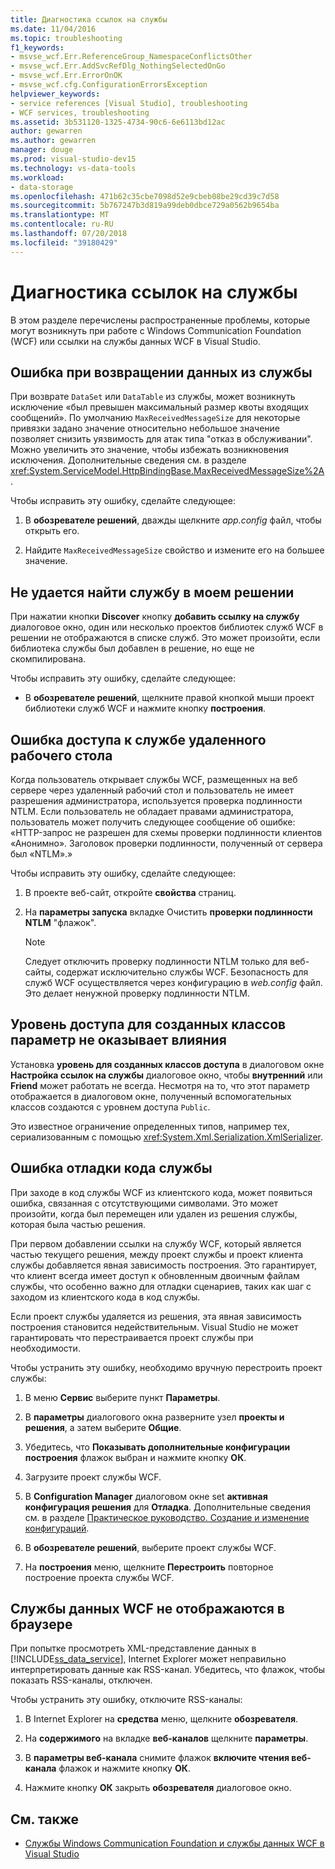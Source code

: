 ```yaml
---
title: Диагностика ссылок на службы
ms.date: 11/04/2016
ms.topic: troubleshooting
f1_keywords:
- msvse_wcf.Err.ReferenceGroup_NamespaceConflictsOther
- msvse_wcf.Err.AddSvcRefDlg_NothingSelectedOnGo
- msvse_wcf.Err.ErrorOnOK
- msvse_wcf.cfg.ConfigurationErrorsException
helpviewer_keywords:
- service references [Visual Studio], troubleshooting
- WCF services, troubleshooting
ms.assetid: 3b531120-1325-4734-90c6-6e6113bd12ac
author: gewarren
ms.author: gewarren
manager: douge
ms.prod: visual-studio-dev15
ms.technology: vs-data-tools
ms.workload:
- data-storage
ms.openlocfilehash: 471b62c35cbe7098d52e9cbeb08be29cd39c7d58
ms.sourcegitcommit: 5b767247b3d819a99deb0dbce729a0562b9654ba
ms.translationtype: MT
ms.contentlocale: ru-RU
ms.lasthandoff: 07/20/2018
ms.locfileid: "39180429"
---
```

# <a name="troubleshoot-service-references"></a>Диагностика ссылок на службы

В этом разделе перечислены распространенные проблемы, которые могут возникнуть при работе с Windows Communication Foundation (WCF) или ссылки на службы данных WCF в Visual Studio.

## <a name="error-returning-data-from-a-service"></a>Ошибка при возвращении данных из службы

При возврате `DataSet` или `DataTable` из службы, может возникнуть исключение «был превышен максимальный размер квоты входящих сообщений». По умолчанию `MaxReceivedMessageSize` для некоторые привязки задано значение относительно небольшое значение позволяет снизить уязвимость для атак типа "отказ в обслуживании". Можно увеличить это значение, чтобы избежать возникновения исключения. Дополнительные сведения см. в разделе <xref:System.ServiceModel.HttpBindingBase.MaxReceivedMessageSize%2A>.

Чтобы исправить эту ошибку, сделайте следующее:

1.  В **обозревателе решений**, дважды щелкните *app.config* файл, чтобы открыть его.

2.  Найдите `MaxReceivedMessageSize` свойство и измените его на большее значение.

## <a name="cannot-find-a-service-in-my-solution"></a>Не удается найти службу в моем решении

При нажатии кнопки **Discover** кнопку **добавить ссылку на службу** диалоговое окно, один или несколько проектов библиотек служб WCF в решении не отображаются в списке служб. Это может произойти, если библиотека службы был добавлен в решение, но еще не скомпилирована.

Чтобы исправить эту ошибку, сделайте следующее:

-   В **обозревателе решений**, щелкните правой кнопкой мыши проект библиотеки служб WCF и нажмите кнопку **построения**.

## <a name="error-accessing-a-service-over-a-remote-desktop"></a>Ошибка доступа к службе удаленного рабочего стола

Когда пользователь открывает службы WCF, размещенных на веб сервере через удаленный рабочий стол и пользователь не имеет разрешения администратора, используется проверка подлинности NTLM. Если пользователь не обладает правами администратора, пользователь может получить следующее сообщение об ошибке: «HTTP-запрос не разрешен для схемы проверки подлинности клиентов «Анонимно». Заголовок проверки подлинности, полученный от сервера был «NTLM».»

Чтобы исправить эту ошибку, сделайте следующее:

1.  В проекте веб-сайт, откройте **свойства** страниц.

2.  На **параметры запуска** вкладке Очистить **проверки подлинности NTLM** "флажок".

    > [!NOTE]
    > Следует отключить проверку подлинности NTLM только для веб-сайты, содержат исключительно службы WCF. Безопасность для служб WCF осуществляется через конфигурацию в *web.config* файл. Это делает ненужной проверку подлинности NTLM.

## <a name="access-level-for-generated-classes-setting-has-no-effect"></a>Уровень доступа для созданных классов параметр не оказывает влияния

Установка **уровень для созданных классов доступа** в диалоговом окне **Настройка ссылок на службы** диалоговое окно, чтобы **внутренний** или **Friend** может работать не всегда. Несмотря на то, что этот параметр отображается в диалоговом окне, полученный вспомогательных классов создаются с уровнем доступа `Public`.

Это известное ограничение определенных типов, например тех, сериализованным с помощью <xref:System.Xml.Serialization.XmlSerializer>.

## <a name="error-debugging-service-code"></a>Ошибка отладки кода службы

При заходе в код службы WCF из клиентского кода, может появиться ошибка, связанная с отсутствующими символами. Это может произойти, когда был перемещен или удален из решения службы, которая была частью решения.

При первом добавлении ссылки на службу WCF, который является частью текущего решения, между проект службы и проект клиента службы добавляется явная зависимость построения. Это гарантирует, что клиент всегда имеет доступ к обновленным двоичным файлам службы, что особенно важно для отладки сценариев, таких как шаг с заходом из клиентского кода в код службы.

Если проект службы удаляется из решения, эта явная зависимость построения становится недействительным. Visual Studio не может гарантировать что перестраивается проект службы при необходимости.

Чтобы устранить эту ошибку, необходимо вручную перестроить проект службы:

1.  В меню **Сервис** выберите пункт **Параметры**.

2.  В **параметры** диалогового окна разверните узел **проекты и решения**, а затем выберите **Общие**.

3.  Убедитесь, что **Показывать дополнительные конфигурации построения** флажок выбран и нажмите кнопку **ОК**.

4.  Загрузите проект службы WCF.

5.  В **Configuration Manager** диалоговом окне set **активная конфигурация решения** для **Отладка**. Дополнительные сведения см. в разделе [Практическое руководство. Создание и изменение конфигураций](../ide/how-to-create-and-edit-configurations.md).

6.  В **обозревателе решений**, выберите проект службы WCF.

7.  На **построения** меню, щелкните **Перестроить** повторное построение проекта службы WCF.

## <a name="wcf-data-services-do-not-display-in-the-browser"></a>Службы данных WCF не отображаются в браузере

При попытке просмотреть XML-представление данных в [!INCLUDE[ss_data_service](../data-tools/includes/ss_data_service_md.md)], Internet Explorer может неправильно интерпретировать данные как RSS-канал. Убедитесь, что флажок, чтобы показать RSS-каналы, отключен.

Чтобы устранить эту ошибку, отключите RSS-каналы:

1.  В Internet Explorer на **средства** меню, щелкните **обозревателя**.

2.  На **содержимого** на вкладке **веб-каналов** щелкните **параметры**.

3.  В **параметры веб-канала** снимите флажок **включите чтения веб-канала** флажок и нажмите кнопку **ОК**.

4.  Нажмите кнопку **ОК** закрыть **обозревателя** диалоговое окно.

## <a name="see-also"></a>См. также

- [Службы Windows Communication Foundation и службы данных WCF в Visual Studio](../data-tools/windows-communication-foundation-services-and-wcf-data-services-in-visual-studio.md)